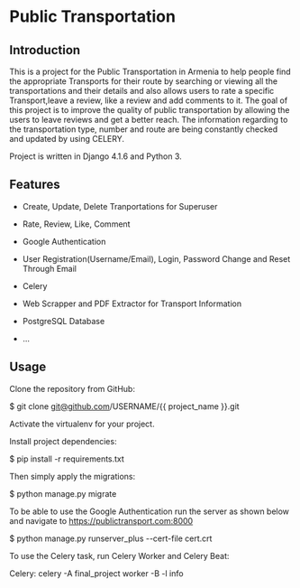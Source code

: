 # Public Transportation 

## Introduction

  This is a project for the Public Transportation in Armenia to help people find the appropriate Transports for their route by searching or viewing all the transportations and their details and also allows users to rate a specific Transport,leave a review, like a review and add comments to it. The goal of this project is to improve the quality of public transportation by allowing the users to leave reviews and get a better reach.
  The information regarding to the transportation type, number and route are being constantly checked and updated by using CELERY.
  
 Project is written in Django 4.1.6 and Python 3.


## Features

* Create, Update, Delete Tranportations for Superuser

* Rate, Review, Like, Comment

* Google Authentication

* User Registration(Username/Email), Login, 
  Password Change and Reset Through Email

* Celery

* Web Scrapper and PDF Extractor for Transport Information

* PostgreSQL Database

* ...


## Usage

Clone the repository from GitHub:

$ git clone git@github.com/USERNAME/{{ project_name }}.git

Activate the virtualenv for your project.

Install project dependencies:

$ pip install -r requirements.txt

Then simply apply the migrations:

$ python manage.py migrate

To be able to use the Google Authentication run the server as shown below and navigate to https://publictransport.com:8000

$ python manage.py runserver_plus --cert-file cert.crt

To use the Celery task, run Celery Worker and Celery Beat:

Celery: celery -A final_project worker -B -l info






